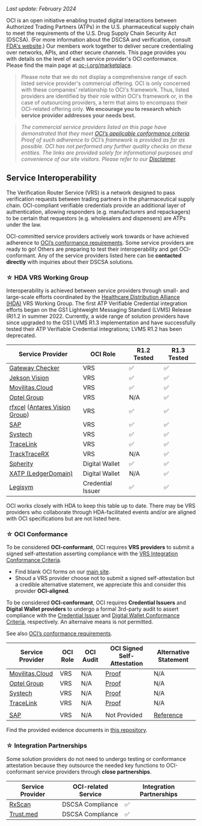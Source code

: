 _Last update: February 2024_

OCI is an open initiative enabling trusted digital interactions between Authorized Trading Partners (ATPs) in the U.S. pharmaceutical supply chain to meet the requirements of the U.S. Drug Supply Chain Security Act (DSCSA). (For more information about the DSCSA and verification, consult [FDA's website]([url](https://www.fda.gov/drugs/drug-supply-chain-security-act-dscsa/what-do-i-need-know-about-supply-chain-security-requirements-under-drug-supply-chain-security-act#Respond)).) Our members work together to deliver secure credentialing over networks, APIs, and other secure channels. This page provides you with details on the level of each service provider's OCI conformance. Please find the main page at [oc-i.org/marketplace](https://oc-i.org/marketplace).



>Please note that we do not display a comprehensive range of each listed service provider's commercial offering. OCI is only concerned with these companies' relationship to OCI's framework. Thus, listed providers are identified by their role within OCI's framework or, in the case of outsourcing providers, a term that aims to encompass their OCI-related offering only. **We encourage you to research which service provider addresses your needs best.**

>*The commercial service providers listed on this page have demonstrated that they meet [OCI’s applicable conformance criteria](https://www.oc-i.org/interoperability-profile). Proof of such adherence to OCI’s framework is provided as far as possible. OCI has not performed any further quality checks on these entities. The links are provided solely for informational purposes and convenience of our site visitors. Please refer to our [Disclaimer](https://www.oc-i.org/disclaimer).*

## Service Interoperability

The Verification Router Service (VRS) is a network designed to pass verification requests between trading partners in the pharmaceutical supply chain. OCI-compliant verifiable credentials provide an additional layer of authentication, allowing responders (e.g. manufacturers and repackagers) to be certain that requestors (e.g. wholesalers and dispensers) are ATPs under the law. 

OCI-committed service providers actively work towards or have achieved adherence to [OCI’s conformance requirements](https://open-credentialing-initiative.github.io/Conformance-Program/). Some service providers are ready to go! Others are preparing to test their interoperability and get OCI-conformant. Any of the service providers listed here can be **contacted directly** with inquiries about their DSCSA solutions.

### ☆ HDA VRS Working Group
Interoperability is achieved between service providers through small- and large-scale efforts coordinated by the [Healthcare Distribution Alliance (HDA)](https://hda.org/) VRS Working Group. The first ATP Verifiable Credential integration efforts began on the GS1 Lightweight Messaging Standard (LVMS) Release (R)1.2 in summer 2022. Currently, a wide range of solution providers have since upgraded to the GS1 LVMS R1.3 implementation and have successfully tested their ATP Verifiable Credential integrations; LVMS R1.2 has been deprecated.

Service Provider | OCI Role | R1.2 Tested | R1.3 Tested
--- |--- | --- | ---
[Gateway Checker](https://gatewaychecker.com/) | VRS | ✅ | ✅ |
[Jekson Vision](https://jeksonvision.com) | VRS | ✅ | ✅ |
[Movilitas.Cloud](https://www.indx.com/en/product/movilitas-cloud)  | VRS |  ✅ | ✅ |
[Optel Group](https://www.optelgroup.com/en/) | VRS | N/A | ✅ |
[rfxcel](https://rfxcel.com/) ([Antares Vision Group](https://www.antaresvisiongroup.com/))  | VRS | ✅ | ✅ |
[SAP](https://www.sap.com/industries/life-sciences.html) | VRS | ✅ | ✅ |
[Systech](https://www.systechone.com/) | VRS | ✅ | ✅ |
[TraceLink](https://www.tracelink.com/) | VRS | ✅ | ✅ |
[TrackTraceRX](https://www.tracktracerx.com/) | VRS | N/A | ✅ |
[Spherity](https://www.caro.vc/) | Digital Wallet | ✅ | ✅ |
[XATP (LedgerDomain)](https://www.xatp.org/) | Digital Wallet | N/A | ✅ |
[Legisym](https://legisym.com/) | Credential Issuer | ✅ | ✅ |

OCI works closely with HDA to keep this table up to date. There may be VRS providers who collaborate through HDA-facilitated events and/or are aligned with OCI specifications but are not listed here.

### ☆ OCI Conformance
To be considered **OCI-conformant**, OCI requires **VRS providers** to submit a signed self-attestation asserting compliance with the [VRS Integration Conformance Criteria](https://open-credentialing-initiative.github.io/VRS-Conformance-Criteria/). 

- Find blank OCI forms on our [main site](https://www.oc-i.org/forms).
- Shoud a VRS provider choose not to submit a signed self-attestation but a credible alternative statement, we appreciate this and consider this provider **OCI-aligned**.

To be considered **OCI-conformant**, OCI requires **Credential Issuers** and **Digital Wallet providers** to undergo a formal 3rd-party audit to assert compliance with the [Credential Issuer](https://open-credentialing-initiative.github.io/Credential-Issuer-Conformance-Criteria/) and [Digital Wallet Conformance Criteria](https://open-credentialing-initiative.github.io/Digital-Wallet-Conformance-Criteria/latest), respectively. An alternaive means is not permitted.

See also [OCI’s conformance requirements](https://open-credentialing-initiative.github.io/Conformance-Program/). 

Service Provider | OCI Role | OCI Audit | OCI Signed Self-Attestation | Alternative Statement
--- | --- | --- | --- | ---
[Movilitas.Cloud](https://www.indx.com/en/product/movilitas-cloud)  | VRS | N/A | [Proof](https://github.com/Open-Credentialing-Initiative/marketplace/tree/main/proof/Movilitas.Cloud) | N/A
[Optel Group](https://www.optelgroup.com/en/) | VRS | N/A | [Proof](https://github.com/Open-Credentialing-Initiative/marketplace/tree/main/proof/Optel%20Group) | N/A
[Systech](https://www.systechone.com/) | VRS | N/A | [Proof](https://github.com/Open-Credentialing-Initiative/marketplace/tree/main/proof/Systech) | N/A
[TraceLink](https://www.tracelink.com/) | VRS | N/A | [Proof](https://github.com/Open-Credentialing-Initiative/marketplace/tree/main/proof/TraceLink) | N/A
 |  |  |  | 
[SAP](https://www.sap.com/industries/life-sciences.html) | VRS | N/A | Not Provided | [Reference](https://help.sap.com/docs/SAP_INFO_HUB_FOR_LIFE_SCIENCES_US_DRUG_SUPPLY_SECURITY?locale=en-US)

Find the provided evidence documents in [this repository](https://github.com/Open-Credentialing-Initiative/marketplace/tree/main/proof).
### ☆ Integration Partnerships
Some solution providers do not need to undergo testing or conformance attestation because they outsource the needed key functions to OCI-conformant service providers through **close partnerships**.

Service Provider | OCI-related Service | Integration Partnerships
--- |--- | --- 
[RxScan](https://www.rxscan.com/dscsa-track-trace/) | DSCSA Compliance | ✅  
[Trust.med](https://trust.med/) | DSCSA Compliance | ✅


